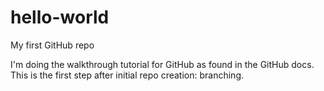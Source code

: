 # hello-world
My first GitHub repo

I'm doing the walkthrough tutorial for GitHub as found in the GitHub docs. This is the first step after initial repo creation: branching.
